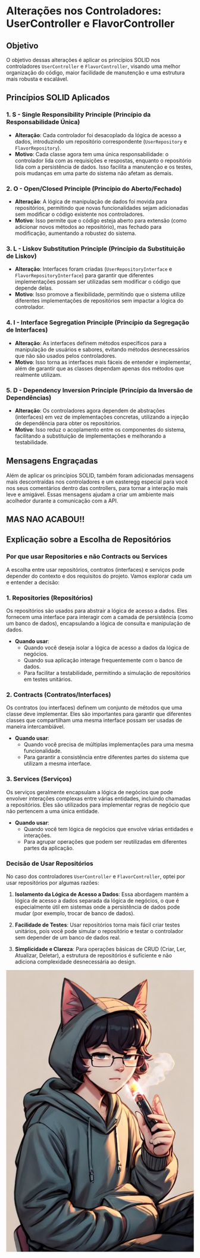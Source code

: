 # Alterações nos Controladores: UserController e FlavorController

## Objetivo
O objetivo dessas alterações é aplicar os princípios SOLID nos controladores `UserController` e `FlavorController`, visando uma melhor organização do código, maior facilidade de manutenção e uma estrutura mais robusta e escalável.

## Princípios SOLID Aplicados

### 1. **S** - Single Responsibility Principle (Princípio da Responsabilidade Única)
- **Alteração**: Cada controlador foi desacoplado da lógica de acesso a dados, introduzindo um repositório correspondente (`UserRepository` e `FlavorRepository`).
- **Motivo**: Cada classe agora tem uma única responsabilidade: o controlador lida com as requisições e respostas, enquanto o repositório lida com a persistência de dados. Isso facilita a manutenção e os testes, pois mudanças em uma parte do sistema não afetam as demais.

### 2. **O** - Open/Closed Principle (Princípio do Aberto/Fechado)
- **Alteração**: A lógica de manipulação de dados foi movida para repositórios, permitindo que novas funcionalidades sejam adicionadas sem modificar o código existente nos controladores.
- **Motivo**: Isso permite que o código esteja aberto para extensão (como adicionar novos métodos ao repositório), mas fechado para modificação, aumentando a robustez do sistema.

### 3. **L** - Liskov Substitution Principle (Princípio da Substituição de Liskov)
- **Alteração**: Interfaces foram criadas (`UserRepositoryInterface` e `FlavorRepositoryInterface`) para garantir que diferentes implementações possam ser utilizadas sem modificar o código que depende delas.
- **Motivo**: Isso promove a flexibilidade, permitindo que o sistema utilize diferentes implementações de repositórios sem impactar a lógica do controlador.

### 4. **I** - Interface Segregation Principle (Princípio da Segregação de Interfaces)
- **Alteração**: As interfaces definem métodos específicos para a manipulação de usuários e sabores, evitando métodos desnecessários que não são usados pelos controladores.
- **Motivo**: Isso torna as interfaces mais fáceis de entender e implementar, além de garantir que as classes dependam apenas dos métodos que realmente utilizam.

### 5. **D** - Dependency Inversion Principle (Princípio da Inversão de Dependências)
- **Alteração**: Os controladores agora dependem de abstrações (interfaces) em vez de implementações concretas, utilizando a injeção de dependência para obter os repositórios.
- **Motivo**: Isso reduz o acoplamento entre os componentes do sistema, facilitando a substituição de implementações e melhorando a testabilidade.

## Mensagens Engraçadas
Além de aplicar os princípios SOLID, também foram adicionadas mensagens mais descontraídas nos controladores e um easteregg especial para você nos seus comentários dentro das controllers, para tornar a interação mais leve e amigável. Essas mensagens ajudam a criar um ambiente mais acolhedor durante a comunicação com a API.

## MAS NAO ACABOU!!

## Explicação sobre a Escolha de Repositórios

### Por que usar Repositories e não Contracts ou Services

A escolha entre usar repositórios, contratos (interfaces) e serviços pode depender do contexto e dos requisitos do projeto. Vamos explorar cada um e entender a decisão:

### 1. **Repositories (Repositórios)**

Os repositórios são usados para abstrair a lógica de acesso a dados. Eles fornecem uma interface para interagir com a camada de persistência (como um banco de dados), encapsulando a lógica de consulta e manipulação de dados. 

- **Quando usar**: 
  - Quando você deseja isolar a lógica de acesso a dados da lógica de negócios.
  - Quando sua aplicação interage frequentemente com o banco de dados.
  - Para facilitar a testabilidade, permitindo a simulação de repositórios em testes unitários.

### 2. **Contracts (Contratos/Interfaces)**

Os contratos (ou interfaces) definem um conjunto de métodos que uma classe deve implementar. Eles são importantes para garantir que diferentes classes que compartilham uma mesma interface possam ser usadas de maneira intercambiável.

- **Quando usar**:
  - Quando você precisa de múltiplas implementações para uma mesma funcionalidade.
  - Para garantir a consistência entre diferentes partes do sistema que utilizam a mesma interface.

### 3. **Services (Serviços)**

Os serviços geralmente encapsulam a lógica de negócios que pode envolver interações complexas entre várias entidades, incluindo chamadas a repositórios. Eles são utilizados para implementar regras de negócio que não pertencem a uma única entidade.

- **Quando usar**:
  - Quando você tem lógica de negócios que envolve várias entidades e interações.
  - Para agrupar operações que podem ser reutilizadas em diferentes partes da aplicação.

### Decisão de Usar Repositórios

No caso dos controladores `UserController` e `FlavorController`, optei por usar repositórios por algumas razões:

1. **Isolamento da Lógica de Acesso a Dados**: Essa abordagem mantém a lógica de acesso a dados separada da lógica de negócios, o que é especialmente útil em sistemas onde a persistência de dados pode mudar (por exemplo, trocar de banco de dados).

2. **Facilidade de Testes**: Usar repositórios torna mais fácil criar testes unitários, pois você pode simular o repositório e testar o controlador sem depender de um banco de dados real.

3. **Simplicidade e Clareza**: Para operações básicas de CRUD (Criar, Ler, Atualizar, Deletar), a estrutura de repositórios é suficiente e não adiciona complexidade desnecessária ao design.

![The_Coding_Cat](https://github.com/EdwinNRM/EdwinNRM/blob/main/The_coding_cat.jpg)
